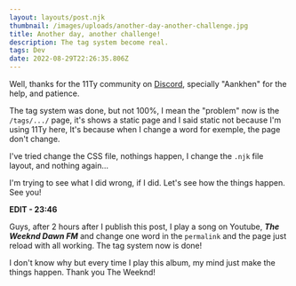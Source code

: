 ```yaml
---
layout: layouts/post.njk
thumbnail: /images/uploads/another-day-another-challenge.jpg
title: Another day, another challenge!
description: The tag system become real.
tags: Dev
date: 2022-08-29T22:26:35.806Z
---
```

Well, thanks for the 11Ty community on [Discord](https://discord.com/invite/GBkBy9u), specially "Aankhen" for the help, and patience. 

The tag system was done, but not 100%, I mean the "problem" now is the `/tags/.../` page, it's shows a static page and I said static not because I'm using 11Ty here, It's because when I change a word for exemple, the page don't change.

I've tried change the CSS file, nothings happen, I change the `.njk` file layout, and nothing again...

I'm trying to see what I did wrong, if I did. Let's see how the things happen. See you!

**EDIT - 23:46**

Guys, after 2 hours after I publish this post, I play a song on Youtube, ***The Weeknd Dawn FM*** and change one word in the `permalink` and the page just reload with all working. The tag system now is done!

I don't know why but every time I play this album, my mind just make the things happen. Thank you The Weeknd!